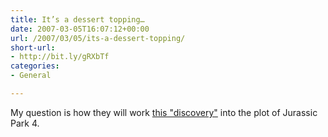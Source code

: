 ```yaml
---
title: It’s a dessert topping…
date: 2007-03-05T16:07:12+00:00
url: /2007/03/05/its-a-dessert-topping/
short-url:
- http://bit.ly/gRXbTf
categories:
- General

---
```

<div class='microid-mailto+http:sha1:dc8eee9dc5b14b4cfc1a321937f221f4bae6b66a'>

My question is how they will work <a href="http://blag.xkcd.com/2007/03/04/velociraptor-safety/">this "discovery"</a> into the plot of Jurassic Park 4.

